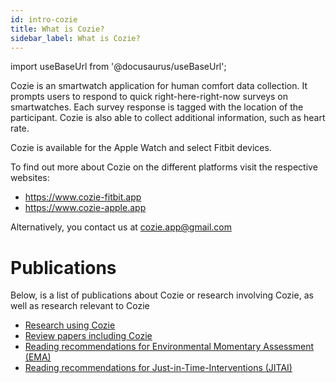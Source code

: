 ```yaml
---
id: intro-cozie
title: What is Cozie?
sidebar_label: What is Cozie?
---
```


import useBaseUrl from '@docusaurus/useBaseUrl';

Cozie is an smartwatch application for human comfort data collection. It prompts users to respond to quick right-here-right-now surveys on smartwatches. Each survey response is tagged with the location of the participant. Cozie is also able to collect additional information, such as heart rate.

Cozie is available for the Apple Watch and select Fitbit devices.

To find out more about Cozie on the different platforms visit the respective websites: 
- https://www.cozie-fitbit.app
- https://www.cozie-apple.app 

Alternatively, you contact us at cozie.app@gmail.com


# Publications
Below, is a list of publications about Cozie or research involving Cozie, as well as research relevant to Cozie
 - [Research using Cozie](../research/publications-cozie)
 - [Review papers including Cozie](../research/publications-cozie-reviews)
 - [Reading recommendations for Environmental Momentary Assessment (EMA)](../research/publications-ema)
 - [Reading recommendations for Just-in-Time-Interventions (JITAI)](../research/publications-jitai)

[//]: # ""

